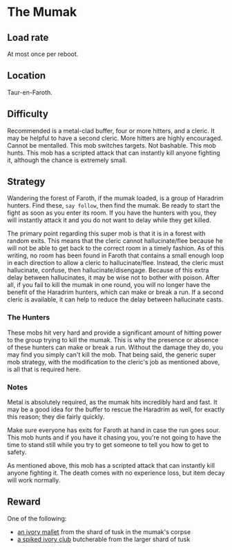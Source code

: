 # The Mumak

## Load rate

At most once per reboot.

## Location

Taur-en-Faroth.

## Difficulty

Recommended is a metal-clad buffer, four or more hitters, and a cleric. It may
be helpful to have a second cleric. More hitters are highly encouraged. Cannot
be mentalled. This mob switches targets. Not bashable. This mob hunts. This mob
has a scripted attack that can instantly kill anyone fighting it, although the
chance is extremely small.

## Strategy

Wandering the forest of Faroth, if the mumak loaded, is a group of Haradrim
hunters. Find these, `say follow`, then find the mumak. Be ready to start the
fight as soon as you enter its room. If you have the hunters with you, they
will instantly attack it and you do not want to delay while they get killed.

The primary point regarding this super mob is that it is in a forest with
random exits. This means that the cleric cannot hallucinate/flee because he
will not be able to get back to the correct room in a timely fashion. As of
this writing, no room has been found in Faroth that contains a small enough
loop in each direction to allow a cleric to hallucinate/flee. Instead, the
cleric must hallucinate, confuse, then hallucinate/disengage. Because of this
extra delay between hallucinates, it may be wise not to bother with poison.
After all, if you fail to kill the mumak in one round, you will no longer have
the benefit of the Haradrim hunters, which can make or break a run. If a second
cleric is available, it can help to reduce the delay between hallucinate casts.

### The Hunters

These mobs hit very hard and provide a significant amount of hitting power to
the group trying to kill the mumak. This is why the presence or absence of
these hunters can make or break a run. Without the damage they do, you may find
you simply can't kill the mob. That being said, the generic super mob strategy,
with the modification to the cleric's job as mentioned above, is all that is
required here.

### Notes

Metal is absolutely required, as the mumak hits incredibly hard and fast. It
may be a good idea for the buffer to rescue the Haradrim as well, for exactly
this reason; they die fairly quickly.

Make sure everyone has exits for Faroth at hand in case the run goes sour.
This mob hunts and if you have it chasing you, you're not going to have the
time to stand still while you try to get someone to tell you how to get to
safety.

As mentioned above, this mob has a scripted attack that can instantly kill
anyone fighting it. The death comes with no experience loss, but item decay
will work normally.

## Reward

One of the following:

* [an ivory mallet](/items/weapons.md#an-ivory-mallet) from the shard of tusk
	in the mumak's corpse
* [a spiked ivory club](/items/weapons.md#a-spiked-ivory-club) butcherable
	from the larger shard of tusk
